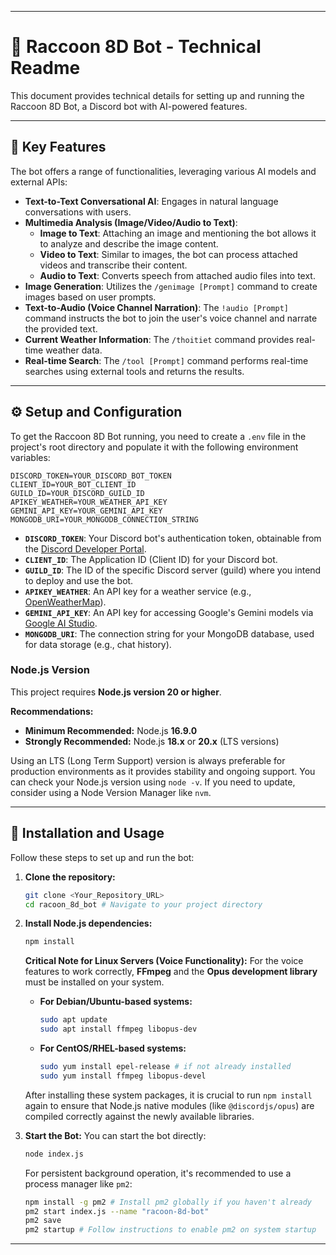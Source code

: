 
-----

# 🤖 Raccoon 8D Bot - Technical Readme

This document provides technical details for setting up and running the Raccoon 8D Bot, a Discord bot with AI-powered features.

-----

## 🚀 Key Features

The bot offers a range of functionalities, leveraging various AI models and external APIs:

  * **Text-to-Text Conversational AI**: Engages in natural language conversations with users.
  * **Multimedia Analysis (Image/Video/Audio to Text)**:
      * **Image to Text**: Attaching an image and mentioning the bot allows it to analyze and describe the image content.
      * **Video to Text**: Similar to images, the bot can process attached videos and transcribe their content.
      * **Audio to Text**: Converts speech from attached audio files into text.
  * **Image Generation**: Utilizes the `/genimage [Prompt]` command to create images based on user prompts.
  * **Text-to-Audio (Voice Channel Narration)**: The `!audio [Prompt]` command instructs the bot to join the user's voice channel and narrate the provided text.
  * **Current Weather Information**: The `/thoitiet` command provides real-time weather data.
  * **Real-time Search**: The `/tool [Prompt]` command performs real-time searches using external tools and returns the results.

-----

## ⚙️ Setup and Configuration

To get the Raccoon 8D Bot running, you need to create a `.env` file in the project's root directory and populate it with the following environment variables:

```env
DISCORD_TOKEN=YOUR_DISCORD_BOT_TOKEN
CLIENT_ID=YOUR_BOT_CLIENT_ID
GUILD_ID=YOUR_DISCORD_GUILD_ID
APIKEY_WEATHER=YOUR_WEATHER_API_KEY
GEMINI_API_KEY=YOUR_GEMINI_API_KEY
MONGODB_URI=YOUR_MONGODB_CONNECTION_STRING
```

  * **`DISCORD_TOKEN`**: Your Discord bot's authentication token, obtainable from the [Discord Developer Portal](https://discord.com/developers/applications).
  * **`CLIENT_ID`**: The Application ID (Client ID) for your Discord bot.
  * **`GUILD_ID`**: The ID of the specific Discord server (guild) where you intend to deploy and use the bot.
  * **`APIKEY_WEATHER`**: An API key for a weather service (e.g., [OpenWeatherMap](https://openweathermap.org/)).
  * **`GEMINI_API_KEY`**: An API key for accessing Google's Gemini models via [Google AI Studio](https://aistudio.google.com/).
  * **`MONGODB_URI`**: The connection string for your MongoDB database, used for data storage (e.g., chat history).

### Node.js Version

This project requires **Node.js version 20 or higher**.

**Recommendations:**

  * **Minimum Recommended:** Node.js **16.9.0**
  * **Strongly Recommended:** Node.js **18.x** or **20.x** (LTS versions)

Using an LTS (Long Term Support) version is always preferable for production environments as it provides stability and ongoing support. You can check your Node.js version using `node -v`. If you need to update, consider using a Node Version Manager like `nvm`.

-----

## 🚀 Installation and Usage

Follow these steps to set up and run the bot:

1.  **Clone the repository:**

    ```bash
    git clone <Your_Repository_URL>
    cd racoon_8d_bot # Navigate to your project directory
    ```

2.  **Install Node.js dependencies:**

    ```bash
    npm install
    ```

    **Critical Note for Linux Servers (Voice Functionality):**
    For the voice features to work correctly, **FFmpeg** and the **Opus development library** must be installed on your system.

      * **For Debian/Ubuntu-based systems:**
        ```bash
        sudo apt update
        sudo apt install ffmpeg libopus-dev
        ```
      * **For CentOS/RHEL-based systems:**
        ```bash
        sudo yum install epel-release # if not already installed
        sudo yum install ffmpeg libopus-devel
        ```

    After installing these system packages, it is crucial to run `npm install` again to ensure that Node.js native modules (like `@discordjs/opus`) are compiled correctly against the newly available libraries.

3.  **Start the Bot:**
    You can start the bot directly:

    ```bash
    node index.js
    ```

    For persistent background operation, it's recommended to use a process manager like `pm2`:

    ```bash
    npm install -g pm2 # Install pm2 globally if you haven't already
    pm2 start index.js --name "racoon-8d-bot"
    pm2 save
    pm2 startup # Follow instructions to enable pm2 on system startup
    ```

-----
